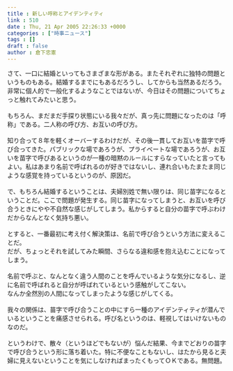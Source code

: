 ```yaml
---
title : 新しい呼称とアイデンティティ
link : 510
date : Thu, 21 Apr 2005 22:26:33 +0000
categories : ["時事ニュース"]
tags : []
draft : false
author : 倉下忠憲
---
```


さて、一口に結婚といってもさまざまな形がある。またそれぞれに独特の問題というものもある。結婚するまでにもあるだろうし、してからも当然あるだろう。<BR>非常に個人的で一般化するようなことではないが、今日はその問題についてちょっと触れてみたいと思う。<BR><BR>もちろん、まだまだ手探り状態にいる我々だが、真っ先に問題になったのは「呼称」である。二人称の呼び方、お互いの呼び方。<BR><BR>知り合って８年を軽くオーバーするわけだが、その後一貫してお互いを苗字で呼び合ってきた。パブリックな場であろうが、プライベートな場であろうが、お互いを苗字で呼びあるというのが一種の暗黙のルールにすらなっていたと言ってもよい。私はあまり名前で呼ばれるのが好きではないし、連れ合いもたまたま同じような感覚を持っているというのが、原因だ。<BR><BR>で、もちろん結婚するということは、夫婦別姓で無い限りは、同じ苗字になるということだ。ここで問題が発生する。同じ苗字になってしまうと、お互いを呼び合うときにやや不自然な感じがしてしまう。私からすると自分の苗字で呼ぶわけだからなんとなく気持ち悪い。<BR><BR>とすると、一番最初に考え付く解決策は、名前で呼び合うという方法に変えることだ。<BR>だが、ちょっとそれを試してみた瞬間、さらなる違和感を抱え込むことになってしまう。<BR><BR>名前で呼ぶと、なんとなく違う人間のことを呼んでいるような気分になるし、逆に名前で呼ばれると自分が呼ばれているという感触がしてこない。<BR>なんか全然別の人間になってしまったような感じがしてくる。<BR><BR>我々の関係は、苗字で呼び合うことの中にすら一種のアイデンティティが潜んでいるということを痛感させられる。呼び名というのは、軽視してはいけないものなのだ。<BR><BR>というわけで、散々（というほどでもないが）悩んだ結果、今までどおりの苗字で呼び合うという形に落ち着いた。特に不便なこともないし、はたから見ると夫婦に見えないということを気にしなければまったくもってＯＫである。無問題。<br><br>
